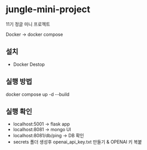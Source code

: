 # jungle-mini-project
11기 정글 미니 프로젝트

Docker -> docker compose

## 설치
* Docker Destop


## 실행 방법
docker compose up -d  --build

## 실행 확인
* localhost:5001 -> flask app
* localhost:8081 -> mongo UI
* localhost:8081/db/ping -> DB 확인
* secrets 폴더 생성후 openai_api_key.txt 만들기 & OPENAI 키 복붙
